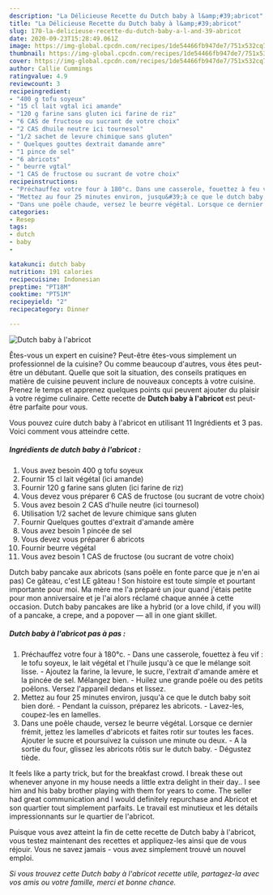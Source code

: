```yaml
---
description: "La Délicieuse Recette du Dutch baby à l&amp;#39;abricot"
title: "La Délicieuse Recette du Dutch baby à l&amp;#39;abricot"
slug: 170-la-delicieuse-recette-du-dutch-baby-a-l-and-39-abricot
date: 2020-09-23T15:28:49.061Z
image: https://img-global.cpcdn.com/recipes/1de54466fb947de7/751x532cq70/dutch-baby-a-labricot-photo-principale-de-la-recette.jpg
thumbnail: https://img-global.cpcdn.com/recipes/1de54466fb947de7/751x532cq70/dutch-baby-a-labricot-photo-principale-de-la-recette.jpg
cover: https://img-global.cpcdn.com/recipes/1de54466fb947de7/751x532cq70/dutch-baby-a-labricot-photo-principale-de-la-recette.jpg
author: Callie Cummings
ratingvalue: 4.9
reviewcount: 3
recipeingredient:
- "400 g tofu soyeux"
- "15 cl lait vgtal ici amande"
- "120 g farine sans gluten ici farine de riz"
- "6 CAS de fructose ou sucrant de votre choix"
- "2 CAS dhuile neutre ici tournesol"
- "1/2 sachet de levure chimique sans gluten"
- " Quelques gouttes dextrait damande amre"
- "1 pince de sel"
- "6 abricots"
- " beurre vgtal"
- "1 CAS de fructose ou sucrant de votre choix"
recipeinstructions:
- "Préchauffez votre four à 180°c. Dans une casserole, fouettez à feu vif : le tofu soyeux, le lait végétal et l&#39;huile jusqu&#39;à ce que le mélange soit lisse. Ajoutez la farine, la levure, le sucre, l&#39;extrait d&#39;amande amère et la pincée de sel. Mélangez bien. Huilez une grande poêle ou des petits poêlons. Versez l&#39;appareil dedans et lissez."
- "Mettez au four 25 minutes environ, jusqu&#39;à ce que le dutch baby soit bien doré.  Pendant la cuisson, préparez les abricots. Lavez-les, coupez-les en lamelles."
- "Dans une poêle chaude, versez le beurre végétal. Lorsque ce dernier frémit, jettez les lamelles d&#39;abricots et faites rotir sur toutes les faces. Ajouter le sucre et poursuivez la cuisson une minute ou deux. A la sortie du four, glissez les abricots rôtis sur le dutch baby. Dégustez tiède."
categories:
- Resep
tags:
- dutch
- baby
- 

katakunci: dutch baby  
nutrition: 191 calories
recipecuisine: Indonesian
preptime: "PT18M"
cooktime: "PT51M"
recipeyield: "2"
recipecategory: Dinner

---
```



![Dutch baby à l&#39;abricot](https://img-global.cpcdn.com/recipes/1de54466fb947de7/751x532cq70/dutch-baby-a-labricot-photo-principale-de-la-recette.jpg)

Êtes-vous un expert en cuisine? Peut-être êtes-vous simplement un professionnel de la cuisine? Ou comme beaucoup d'autres, vous êtes peut-être un débutant. Quelle que soit la situation, des conseils pratiques en matière de cuisine peuvent inclure de nouveaux concepts à votre cuisine. Prenez le temps et apprenez quelques points qui peuvent ajouter du plaisir à votre régime culinaire. Cette recette de <strong> Dutch baby à l&#39;abricot </strong> est peut-être parfaite pour vous.

<!--inarticleads1-->

Vous pouvez cuire dutch baby à l&#39;abricot en utilisant 11 Ingrédients et 3 pas. Voici comment vous atteindre cette.

##### Ingrédients de dutch baby à l&#39;abricot :

1. Vous avez besoin 400 g tofu soyeux
1. Fournir 15 cl lait végétal (ici amande)
1. Fournir 120 g farine sans gluten (ici farine de riz)
1. Vous devez vous préparer 6 CAS de fructose (ou sucrant de votre choix)
1. Vous avez besoin 2 CAS d&#39;huile neutre (ici tournesol)
1. Utilisation 1/2 sachet de levure chimique sans gluten
1. Fournir  Quelques gouttes d&#39;extrait d&#39;amande amère
1. Vous avez besoin 1 pincée de sel
1. Vous devez vous préparer 6 abricots
1. Fournir  beurre végétal
1. Vous avez besoin 1 CAS de fructose (ou sucrant de votre choix)


Dutch baby pancake aux abricots (sans poêle en fonte parce que je n&#39;en ai pas) Ce gâteau, c&#39;est LE gâteau ! Son histoire est toute simple et pourtant importante pour moi. Ma mère me l&#39;a préparé un jour quand j&#39;étais petite pour mon anniversaire et je l&#39;ai alors réclamé chaque année à cette occasion. Dutch baby pancakes are like a hybrid (or a love child, if you will) of a pancake, a crepe, and a popover — all in one giant skillet. 

<!--inarticleads2-->

##### Dutch baby à l&#39;abricot pas à pas :

1. Préchauffez votre four à 180°c. - Dans une casserole, fouettez à feu vif : le tofu soyeux, le lait végétal et l&#39;huile jusqu&#39;à ce que le mélange soit lisse. - Ajoutez la farine, la levure, le sucre, l&#39;extrait d&#39;amande amère et la pincée de sel. Mélangez bien. - Huilez une grande poêle ou des petits poêlons. Versez l&#39;appareil dedans et lissez.
1. Mettez au four 25 minutes environ, jusqu&#39;à ce que le dutch baby soit bien doré.  - Pendant la cuisson, préparez les abricots. - Lavez-les, coupez-les en lamelles.
1. Dans une poêle chaude, versez le beurre végétal. Lorsque ce dernier frémit, jettez les lamelles d&#39;abricots et faites rotir sur toutes les faces. Ajouter le sucre et poursuivez la cuisson une minute ou deux. - A la sortie du four, glissez les abricots rôtis sur le dutch baby. - Dégustez tiède.


It feels like a party trick, but for the breakfast crowd. I break these out whenever anyone in my house needs a little extra delight in their day.. I see him and his baby brother playing with them for years to come. The seller had great communication and I would definitely repurchase and Abricot et son quartier tout simplement parfaits. Le travail est minutieux et les détails impressionnants sur le quartier de l&#39;abricot. 

<!--inarticleads1-->

<p>
Puisque vous avez atteint la fin de cette recette de Dutch baby à l&#39;abricot, vous testez maintenant des recettes et appliquez-les ainsi que de vous réjouir. Vous ne savez jamais - vous avez simplement trouvé un nouvel emploi.
</p>

<p>
<i>Si vous trouvez cette Dutch baby à l&#39;abricot recette utile, partagez-la avec vos amis ou votre famille, merci et bonne chance.</i>
</p>
